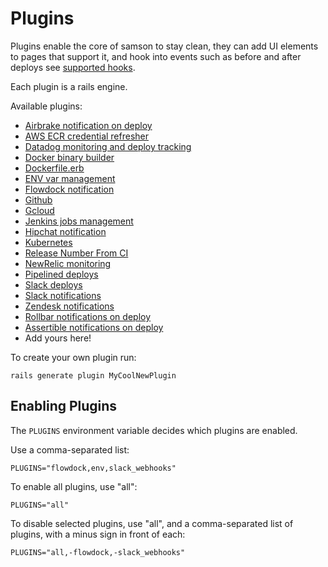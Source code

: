 # Plugins

Plugins enable the core of samson to stay clean, they can add UI elements to pages that support it,
and hook into events such as before and after deploys see
[supported hooks](https://github.com/zendesk/samson/blob/master/lib/samson/hooks.rb#L7-L43).

Each plugin is a rails engine.

Available plugins:

 - [Airbrake notification on deploy](https://github.com/zendesk/samson/tree/master/plugins/airbrake)
 - [AWS ECR credential refresher](https://github.com/zendesk/samson/tree/master/plugins/aws_ecr)
 - [Datadog monitoring and deploy tracking](https://github.com/zendesk/samson/tree/master/plugins/datadog)
 - [Docker binary builder](https://github.com/zendesk/samson/tree/master/plugins/docker_binary_builder)
 - [Dockerfile.erb](https://github.com/zendesk/samson/tree/master/plugins/dockerb)
 - [ENV var management](https://github.com/zendesk/samson/tree/master/plugins/env)
 - [Flowdock notification](https://github.com/zendesk/samson/tree/master/plugins/flowdock)
 - [Github](https://github.com/zendesk/samson/tree/master/plugins/github)
 - [Gcloud](https://github.com/zendesk/samson/tree/master/plugins/gcloud)
 - [Jenkins jobs management](https://github.com/zendesk/samson/tree/master/plugins/jenkins)
 - [Hipchat notification](https://github.com/listia/samson_hipchat)
 - [Kubernetes](https://github.com/zendesk/samson/tree/master/plugins/kubernetes)
 - [Release Number From CI](https://github.com/redbubble/samson-release-number-from-ci)
 - [NewRelic monitoring](https://github.com/zendesk/samson/tree/master/plugins/new_relic)
 - [Pipelined deploys](https://github.com/zendesk/samson/tree/master/plugins/pipelines)
 - [Slack deploys](https://github.com/zendesk/samson/tree/master/plugins/slack_app)
 - [Slack notifications](https://github.com/zendesk/samson/tree/master/plugins/slack_webhooks)
 - [Zendesk notifications](https://github.com/zendesk/samson/tree/master/plugins/zendesk)
 - [Rollbar notifications on deploy](https://github.com/zendesk/samson/tree/master/plugins/rollbar)
 - [Assertible notifications on deploy](https://github.com/zendesk/samson/tree/master/plugins/assertible)
 - Add yours here!

To create your own plugin run:
```
rails generate plugin MyCoolNewPlugin
```

## Enabling Plugins

The `PLUGINS` environment variable decides which plugins are enabled.

Use a comma-separated list:

`PLUGINS="flowdock,env,slack_webhooks"`

To enable all plugins, use "all":

`PLUGINS="all"`

To disable selected plugins, use "all", and a comma-separated list of plugins, with a minus sign in front of each:

`PLUGINS="all,-flowdock,-slack_webhooks"`
